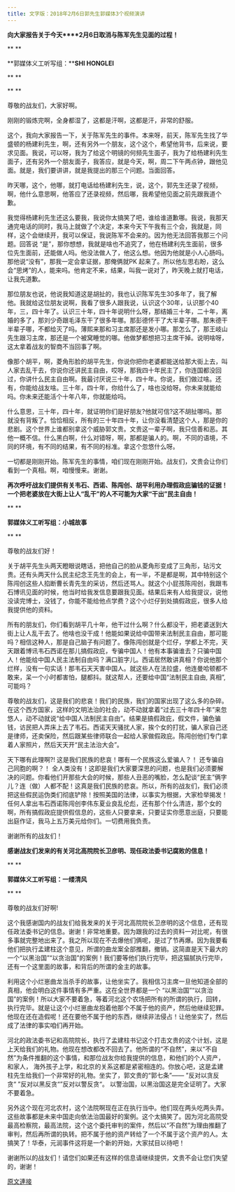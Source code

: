 ```yaml
---
title: 文字版：2018年2月6日郭先生郭媒体3个视频演讲
---
```


**向大家报告关于今天****2月6日取消与陈军先生见面的过程！**



**
**



**郭媒体义工听写组：****SHI HONGLEI**



**
**



**
**



尊敬的战友们，大家好啊。








刚刚的锻炼完啊，全身都湿了，这都是汗啊，这都是汗，非常的舒服。








这个，我向大家报告一下，关于陈军先生的事件。本来呀，前天，陈军先生找了华盛顿的杨建利先生，啊，还有另外一个朋友，这个这个，希望他背书，后来说，要求见面。我说，可以呀，我为了给这个明镜的何频先生面子，我为了给杨建利先生面子，还有另外一个朋友面子，我答应，就是今天，啊，周二下午两点钟，跟他见面。就是，我们要讲讲，就是我提出的那三个问题。当面回答。








昨天哪，这个，他哪，就打电话给杨建利先生，说，这个，郭先生还录了视频，啊，他什么意思啊，他答应了还录视频，然后哪，我希望他见面之前先跟我道个歉。








我觉得杨建利先生还这么要我，我说你太搞笑了吧，谁给谁道歉哪。我说，我那天通完电话的同时，我马上就做了个决定，本来今天下午我有三个会，我就是，同样，这个会继续开，我可以保证，我说陈军不会来的。因为他无法回答我那三个问题。回答说 “是”，那你想想，我就是啥也不追究了，他在杨建利先生面前，很多位先生面前，还能做人吗。他没法做人了，他这么想。他因为他就是小人心肠吗。那他说“没有”，那我一定会拿证据，那俺俩就PK 起来了。所以他左思右盼，这么会“思烤”的人，能来吗。他肯定不来，结果，叫我一说对了，昨天晚上就打电话，让我先道歉。








那位朋友也说，他说我知道这是胡扯的，我也认识陈军先生30多年了，我了解他。我就给这位朋友说啊，我看了很多人跟我说，认识这个30年，认识那个40年，三，四十年了。认识三十年，四十年说明什么呀，那结婚三十年，二十年，离婚的多了，那刘少奇跟毛泽东干了很多年哪。那彭德怀干了大半辈子哪。那朱德干半辈子哪，不都给灭了吗。薄熙来那和习主席那还是发小哪。那怎么了，那王岐山先生跟习主席，那还是一个被窝睡觉的哪。他做梦都想把习主席干掉。说明啥呀，这太拿着战友的智商不当回事了啊。








像那个胡平，啊，菱角形脸的胡平先生，你说你把你老婆都能送给那大街上去，叫人家去乱干去，你说你还讲民主自由，哎呀，那我四十年民主了，你连国都没回过，你讲什么民主自由啊。我最讨厌说三十年，四十年。你说，我们做过啥。还有，你能给战友啥。三十年，四十年，你给什么了，啥也没给呀。你未来就能给吗。你未来还能活个十年八年，你就能给吗。








什么意思，三十年，四十年，就证明你们是好朋友?他就可信?这不胡扯哪吗。那就没有背叛了。恰恰相反，所有的三十年四十年，让你没看清楚这个人，那是你的悲剧。这个世界上谁都别拿这个威胁郭文贵。文贵这一辈子啊，我只信善和恶。其他一概不信。什么黑白啊，什么对错呀，啊，那都是骗人的。啊，不同的语境，不同的环境，有不同的结果，有不同的标准。拿这个忽悠什么呀。








一切都是刚刚开始。陈军先生的事情，咱们现在刚刚开始。战友们，文贵会让你们看到一个真相。啊，咱慢慢来。谢谢。













**再次呼吁战友们提供有关韦石、西诺、陈闯创、胡平利用办理假政庇骗钱的证据！一个把老婆放在大街上让人“乱干”的人不可能为大家“干出”民主自由！**



**
**



**郭媒体义工听写组：小城故事**



**
**



尊敬的战友们好！








关于胡平先生头两天瞪眼说瞎话，把他自己的脸从菱角形变成了三角形，玷污文贵。还有头两天什么民主纪念王先生的会上，有一半，不是都是啊，其中特别这个陈闯创这些人掐断曹长青先生的采访，然后还骂人。就这个小屁孩陈闯创，我跟韦石博讯见面的时候，他当时给我发信息要跟我见面。结果后来有人给我提议，说他没读完博士，没钱了，你能不能给他点学费？这个小烂仔到处搞假政庇，很多人给我提供他的资料。








所有的朋友们，你们看到胡平几十年，他干过什么啊？什么都没干，把老婆送到大街上让人乱干去了。他啥也没干成！他能如果说给中国带来法制民主自由，那可能吗？相信这种人，那是自己脑子有问题了。像陈闯创就是个烂仔，学都上不完，天天跟着博讯韦石西诺在那儿搞假政庇，专骗中国人！他有本事骗谁去？只骗中国人！他能给中国人民主法制自由吗？满口脏字儿。西诺居然敢讲真相？你说他那个烂样，没有一句实话！那韦石天天害中国人。就这些人在法拉盛，他连曼哈顿都不敢来，呆一个小时都害怕，腿都抖。就这帮人，还要给中国“法制民主自由, 真相”,可能吗？








尊敬的战友们，这是我们的悲哀！我们的民族，我们的国家出现了这么多的杂碎。在这个西方国家，这样的文明法治的社会，动不动就拿着“过去三十年四十年”来忽悠人，动不动就说“给中国人法制民主自由”。结果是搞假政庇，假文件，骗色骗钱，访民把人弄床上去了韦石。西诺天天骚扰人家，挨个女的打扰，骗人家自己还是律师，还卖保险，然后跟某些律师联合一起给人家做假政庇。陈闯创他们专门拿着人家照片，然后天天开“民主法治大会”。








天下哪有此理啊?! 这是我们民族的悲哀！哪有一个民族这么爱骗人？！ 还专骗自己同胞的啊？！ 全人类没有！这即是我们大家要深思的问题，也是我们必须要解决的问题。你看他们开那些大会的时候，那些人丑恶的嘴脸，怎么配谈“民主”俩字儿？连（做）人都不配！这真是我们民族的悲哀。所以，所有的战友们，我们必须把这些假民运伪类们彻底铲除！按照美国的法律，以事实为根据，大家检举揭发！任何人拿出韦石西诺陈闯创李伟东夏业良乱伦彪，还有那个什么清涟，那个女的啊，所有搞假政庇提供假信息的，这些人只要拿来，只要证实你愿意出庭，只要能出庭作证，我马上五万美元给你们。一切费用我负责。








谢谢所有的战友们！













**感谢战友们发来的有关河北高院院长卫彦明、现任政法委书记腐败的信息！**



**
**



**郭媒体义工听写组：一缕清风**



**
**



尊敬的战友们好啊!








这个我感谢国内的战友们给我发来的关于河北高院院长卫彦明的这个信息，还有现任政法委书记的信息。谢谢！非常地重要。因为跟我的过去的资料一对比呢，有很多事就完整地出来了。我之所以现在不去爆他们俩呢，是过了节再爆。因为我要看他们把执行孟建柱这个意见，所谓的曲龙案全部推翻，撤销。这简直是天下最大的一个“以黑治国”“以贪治国”的案例！我们要等他们执行完毕，把这猫腻执行完毕，还有一个这里面的故事，和背后的所谓的金主的故事。








利用这个小烂崽曲龙当杀手的故事，让他坐实了。我相信习主席一旦他知道全部的真相，他会明白这件事情有多严重。这在全世界都是一个 “以黑治国”“以贪治国”的案例！所以大家不要着急，等着河北这个农场把所有的所谓的执行，回转，执行完毕。就是让这个小烂崽曲龙抱着他那个不属于他的资产，然后他继续犯罪。他现在还在造假呢！还在要他不属于他的东西，继续非法侵占！让他坐实了，然后成了法律的事实咱们再开始。








河北的政法委书记和高院院长，执行了孟建柱书记这个打击文贵的这个计划，这是上天给我们的礼物。他现在想改都改不回去了。他所谓的“不自然”，来以“不自然”为条件推翻的这个事情，和那位战友你给我提供的信息，和他们的个人资产，和家人， 海外孩子上学，和北京的关系这都是紧密相连的。你放心吧，这是孟建柱先生给我们一个非常好的礼物。坐实了，郭文贵的“郭七条”—— ”反对以贪反贪“ ”反对以黑反贪“”反对以警反贪“。 以警治国，以黑治国这是完全证明了。大家不要着急。








另外这个现在河北农村，这个法院啊现在正在执行当中。他们现在两头吃两头弄。这些故事都是未来中国走向依法治国最好的案例。这个太搞笑了。因为河北高院受最高检察院，最高法院，这个这个委托审判的案件，然后以“不自然”为理由推翻了审判，然后再所谓的执转。把不属于他的资产转给了一个不属于这个资产的人。太搞笑了！华泰，元润事件这将是一个新的开始，大家拭目以待吧！








谢谢所以的战友们！请您们如果还有这样的信息请继续提供，文贵不会让您们失望的，谢谢！

[原文連接](http://littleantvoice.blogspot.com/2018/04/2018263.html)